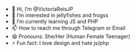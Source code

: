 - 👋 Hi, I’m @VictoriaReisJP
- 👀 I’m interested in jellyfishes and frogss
- 🌱 I’m currently learning JS and PHP
- 📫 How to reach me through Telegram or Email 
- 😄 Pronouns: She/Her (Human Female Teenager)
- ⚡ Fun fact: I love design and hate js/php

<!---
VictoriaReisJP/VictoriaReisJP is a ✨ special ✨ repository because its `README.md` (this file) appears on your GitHub profile.
You can click the Preview link to take a look at your changes.
--->
